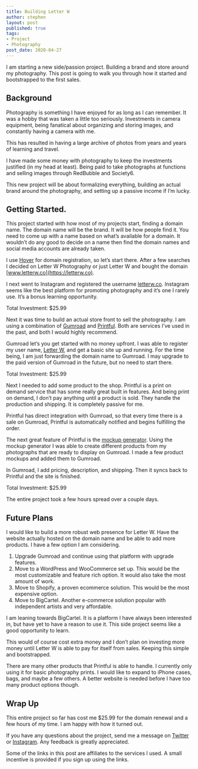 ```yaml
---
title: Building Letter W
author: stephen
layout: post
published: true
tags:
- Project
- Photography
post_date: 2020-04-27
---
```

I am starting a new side/passion project. Building a brand and store around my photography. This post is going to walk you through how it started and bootstrapped to the first sales. 

## Background 
Photography is something I have enjoyed for as long as I can remember. It was a hobby that was taken a little too seriously. Investments in camera equipment, being fanatical about organizing and storing images, and constantly having a camera with me. 

This has resulted in having a large archive of photos from years and years of learning and travel. 

I have made some money with photography to keep the investments justified (in my head at least). Being paid to take photographs at functions and selling images through RedBubble and Society6. 

This new project will be about formalizing everything, building an actual brand around the photography, and setting up a passive income if I’m lucky. 

## Getting Started. 
This project started with how most of my projects start, finding a domain name. The domain name will be the brand. It will be how people find it. You need to come up with a name based on what’s available for a domain. It wouldn’t do any good to decide on a name then find the domain names and social media accounts are already taken. 

I use [Hover](https://hover.com/gstygBOA) for domain registration, so let’s start there. After a few searches I decided on Letter W Photography or just Letter W and bought the domain [www.letterw.co](https://letterw.co). 

I next went to Instagram and registered the username [letterw.co](https://instagram.com/letterw.co). Instagram seems like the best platform for promoting photography and it’s one I rarely use. It’s a bonus learning opportunity. 

Total Investment: $25.99

Next it was time to build an actual store front to sell the photography. I am using a combination of [Gumroad](https://gumroad.com) and [Printful](https://www.printful.com/a/8733:ea970d67bf1a0598727ee0d57c23b022). Both are services I’ve used in the past, and both I would highly recommend. 

Gumroad let’s you get started with no money upfront. I was able to register my user name, [Letter W](https://gumroad.com/letterw), and get a basic site up and running. For the time being, I am just forwarding the domain name to Gumroad. I may upgrade to the paid version of Gumroad in the future, but no need to start there. 

Total Investment: $25.99

Next I needed to add some product to the shop. Printful is a print on demand service that has some really great built in features. And being print on demand, I don’t pay anything until a product is sold. They handle the production and shipping. It is completely passive for me. 

Printful has direct integration with Gumroad, so that every time there is a sale on Gumroad, Printful is automatically notified and begins fulfilling the order. 

The next great feature of Printful is the [mockup generator](https://www.printful.com/generator/a/8733:ea970d67bf1a0598727ee0d57c23b022). Using the mockup generator I was able to create different products from my photographs that are ready to display on Gumroad. I made a few product mockups and added them to Gumroad. 

In Gumroad, I add pricing, description, and shipping. Then it syncs back to Printful and the site is finished. 

Total Investment: $25.99

The entire project took a few hours spread over a couple days. 

## Future Plans 
I would like to build a more robust web presence for Letter W. Have the website actually hosted on the domain name and be able to add more products. I have a few option I am considering. 

1. Upgrade Gumroad and continue using that platform with upgrade features. 
2. Move to a WordPress and WooCommerce set up. This would be the most customizable and feature rich option. It would also take the most amount of work. 
3. Move to Shopify, a proven ecommerce solution. This would be the most expensive option. 
4. Move to BigCartel. Another e-commerce solution popular with independent artists and very affordable. 

I am leaning towards BigCartel. It is a platform I have always been interested in, but have yet to have a reason to use it. This side project seems like a good opportunity to learn. 

This would of course cost extra money and I don’t plan on investing more money until Letter W is able to pay for itself from sales. Keeping this simple and bootstrapped. 

There are many other products that Printful is able to handle. I  currently only using it for basic photography prints. I would like to expand to iPhone cases, bags, and maybe a few others. A better website is needed before I have too many product options though. 

## Wrap Up
This entire project so far has cost me $25.99 for the domain renewal and a few hours of my time. I am happy with how it turned out. 
 
If you have any questions about the project, send me a message on [Twitter](https://Twitter.com/swoicik) or [Instagram](https://instagram.com/letterw.co). Any feedback is greatly appreciated. 

Some of the links in this post are affiliates to the services I used. A small incentive is provided if you sign up using the links.

